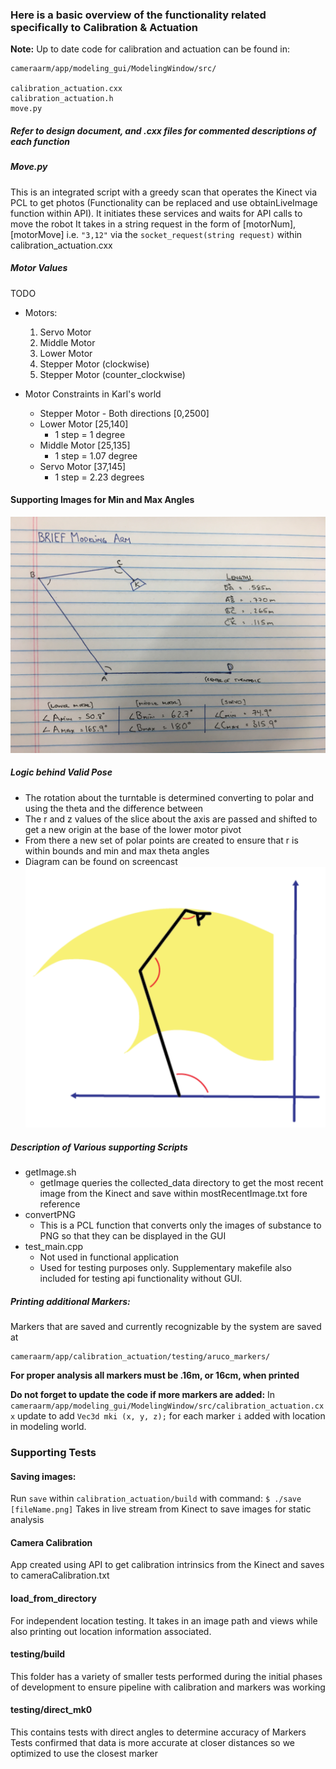 ### Here is a basic overview of the functionality related specifically to Calibration & Actuation

**Note:**
Up to date code for calibration and actuation can be found in:
```
cameraarm/app/modeling_gui/ModelingWindow/src/

calibration_actuation.cxx
calibration_actuation.h
move.py
```

##### Refer to design document, and .cxx files for commented descriptions of each function
##### Move.py
This is an integrated script with a greedy scan that operates the Kinect via PCL to get photos (Functionality can be replaced and use obtainLiveImage function within API). It initiates these services and waits for API calls to move the robot
It takes in a string request in the form of [motorNum],[motorMove] i.e. ```"3,12"``` via the ```socket_request(string request)``` within calibration_actuation.cxx

##### Motor Values
TODO
- Motors:
  1. Servo Motor
  2. Middle Motor
  3. Lower Motor
  4. Stepper Motor (clockwise)
  5. Stepper Motor (counter_clockwise)

- Motor Constraints in Karl's world
  - Stepper Motor - Both directions [0,2500]
  - Lower Motor [25,140]
    - 1 step = 1 degree
  - Middle Motor [25,135]
    - 1 step = 1.07 degree
  - Servo Motor [37,145]
    - 1 step = 2.23 degrees

#### Supporting Images for Min and Max Angles
![Motor Details](motor_information.JPG)

##### Logic behind Valid Pose
- The rotation about the turntable is determined converting to polar and using the theta and the difference between
- The r and z values of the slice about the axis are passed and shifted to get a new origin at the base of the lower motor pivot
- From there a new set of polar points are created to ensure that r is within bounds and min and max theta angles
- Diagram can be found on screencast
![Valid Poses](valid_poses.png)

##### Description of Various supporting Scripts
- getImage.sh
  - getImage queries the collected_data directory to get the most recent image from the Kinect and save within mostRecentImage.txt fore reference
- convertPNG
  - This is a PCL function that converts only the images of substance to PNG so that they can be displayed in the GUI
- test_main.cpp
  - Not used in functional application
  - Used for testing purposes only. Supplementary makefile also included for testing api functionality without GUI.

##### Printing additional Markers:
Markers that are saved and currently recognizable by the system are saved at
```
cameraarm/app/calibration_actuation/testing/aruco_markers/
```
**For proper analysis all markers must be .16m, or 16cm, when printed**

**Do not forget to update the code if more markers are added:**
In ```cameraarm/app/modeling_gui/ModelingWindow/src/calibration_actuation.cxx``` update to add ```Vec3d mki (x, y, z);``` for each marker ```i``` added with location in modeling world.

### Supporting Tests

#### Saving images:
Run `save` within `calibration_actuation/build`
with command: `$ ./save [fileName.png]`
Takes in live stream from Kinect to save images for static analysis

#### Camera Calibration
App created using API to get calibration intrinsics from the Kinect and saves to cameraCalibration.txt

#### load_from_directory
For independent location testing. It takes in an image path and views while also printing out location information associated.

#### testing/build
This folder has a variety of smaller tests performed during the initial phases of development to ensure pipeline with calibration and markers was working

#### testing/direct_mk0
This contains tests with direct angles to determine accuracy of Markers
Tests confirmed that data is more accurate at closer distances so we optimized to use the closest marker
